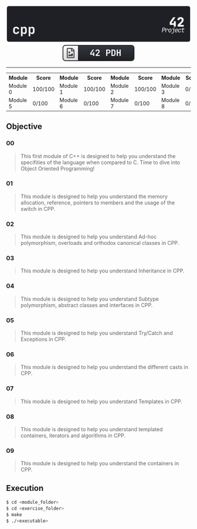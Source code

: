 <div align=center>
	<img src=https://github.com/gawbsouza/42-pdh/blob/main/dark/cpp_dark.svg>
	<br>
	<a href=https://github.com/gawbsouza/42-pdh><img src=https://github.com/gawbsouza/42-pdh/blob/main/badge/42pdh_badge.svg></a>
</div>

---
<table align=center>
	<tr>
		<th style=font-weight:bold>Module</th>
		<th style=font-weight:bold>Score</th>
		<th style=font-weight:bold>Module</th>
		<th style=font-weight:bold>Score</th>
		<th style=font-weight:bold>Module</th>
		<th style=font-weight:bold>Score</th>
		<th style=font-weight:bold>Module</th>
		<th style=font-weight:bold>Score</th>
		<th style=font-weight:bold>Module</th>
		<th style=font-weight:bold>Score</th>
	</tr>
	<tr>
		<td>Module 0</td>
		<td>100/100</td>
		<td>Module 1</td>
		<td>100/100</td>
		<td>Module 2</td>
		<td>100/100</td>
		<td>Module 3</td>
		<td>0/100</td>
		<td>Module 4</td>
		<td>0/100</td>
	</tr>
	<tr>
		<td>Module 5</td>
		<td>0/100</td>
		<td>Module 6</td>
		<td>0/100</td>
		<td>Module 7</td>
		<td>0/100</td>
		<td>Module 8</td>
		<td>0/100</td>
		<td>Module 9</td>
		<td>0/100</td>
	</tr>
</table>

## Objective

### 00

> This first module of C++ is designed to help you understand the specifities of the language when compared to C. Time to dive into Object Oriented Programming!

### 01

> This module is designed to help you understand the memory allocation, reference, pointers to members and the usage of the switch in CPP.

### 02

> This module is designed to help you understand Ad-hoc polymorphism, overloads and orthodox canonical classes in CPP.

### 03

> This module is designed to help you understand Inheritance in CPP.

### 04

> This module is designed to help you understand Subtype polymorphism, abstract classes and interfaces in CPP.

### 05

> This module is designed to help you understand Try/Catch and Exceptions in CPP.

### 06

> This module is designed to help you understand the different casts in CPP.

### 07

> This module is designed to help you understand Templates in CPP.

### 08

> This module is designed to help you understand templated containers, iterators and algorithms in CPP.

### 09

> This module is designed to help you understand the containers in CPP.


## Execution

```sh
$ cd <module_folder>
$ cd <exercise_folder>
$ make
$ ./<executable>
```
